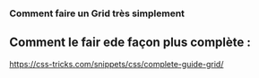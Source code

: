 ### Comment faire un Grid très simplement

## Comment le fair ede façon plus complète : 
https://css-tricks.com/snippets/css/complete-guide-grid/
